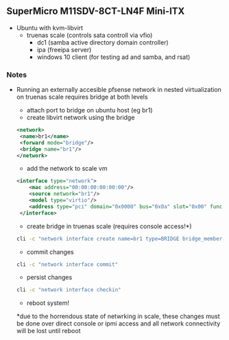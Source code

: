 ## SuperMicro M11SDV-8CT-LN4F Mini-ITX
- Ubuntu with kvm-libvirt
  - truenas scale (controls sata controll via vfio)
    - dc1 (samba active directory domain controller)
    - ipa (freeipa server)
    - windows 10 client (for testing ad and samba, and rsat)


### Notes

- Running an externally accesible pfsense network in nested virtualization on truenas scale requires bridge at both levels
   - attach port to bridge on ubuntu host (eg br1)
   - create libvirt network using the bridge
   ```xml
   <network>
    <name>br1</name>
    <forward mode="bridge"/>
    <bridge name="br1"/>
  </network>
  ```
  - add the network to scale vm
  ```xml
  <interface type="network">
      <mac address="00:00:00:00:00:00"/>
      <source network="br1"/>
      <model type="virtio"/>
      <address type="pci" domain="0x0000" bus="0x0a" slot="0x00" function="0x0"/>
   </interface>
   ```
   - create bridge in truenas scale (requires console access!*)
   ```bash
   cli -c "network interface create name=br1 type=BRIDGE bridge_members=enp2s0"
   ```
   - commit changes
  ```bash
  cli -c "network interface commit"
  ```
  - persist changes
  ```bash
  cli -c "network interface checkin"
  ```
  - reboot system!
  
 
  
  *due to the horrendous state of netwrking in scale, these changes must be done over direct console or ipmi access and all network connectivity will be lost until reboot
 
